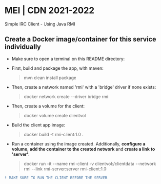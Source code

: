 # MEI | CDN 2021-2022
Simple IRC Client - Using Java RMI

## Create a Docker image/container for this service individually

- Make sure to open a terminal on this README directory:

- First, build and package the app, with maven:
    > mvn clean install package

- Then, create a network named 'rmi' with a 'bridge' driver if none exists:
    > docker network create --driver bridge rmi

- Then, create a volume for the client:
    > docker volume create clientvol

- Build the client app image:
    > docker build -t rmi-client:1.0 .

- Run a container using the image created. Additionally, **configure a volume**, **add the container to the created network** and **create a link to 'server'**:
    > docker run -it --name rmi-client -v clientvol:/clientdata --network rmi --link rmi-server:server rmi-client:1.0

```diff
! MAKE SURE TO RUN THE CLIENT BEFORE THE SERVER
```